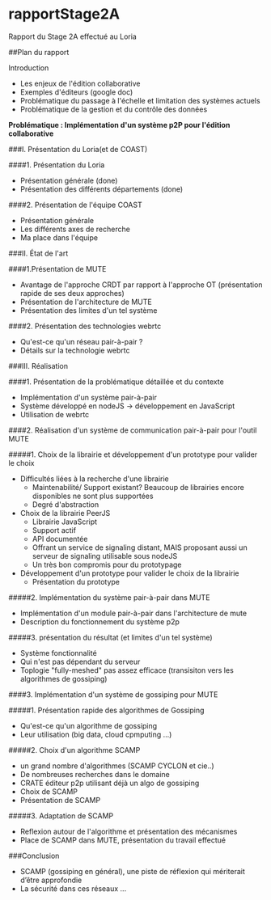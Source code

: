 # rapportStage2A
Rapport du Stage 2A effectué au Loria 

##Plan du rapport

Introduction

* Les enjeux de l'édition collaborative
* Exemples d'éditeurs (google doc)
* Problématique du passage à l'échelle et limitation des systèmes actuels
* Problématique de la gestion et du contrôle des données 

**Problématique : Implémentation d'un système p2P pour l'édition collaborative**

###I. Présentation du Loria(et de COAST)

####1. Présentation du Loria

* Présentation générale (done)
* Présentation des différents départements (done)

####2. Présentation de l'équipe COAST 

* Présentation générale
* Les différents axes de recherche
* Ma place dans l'équipe

###II. État de l'art

####1.Présentation de MUTE
* Avantage de l'approche CRDT par rapport à l'approche OT (présentation rapide de ses deux approches)
* Présentation de l'architecture de MUTE
* Présentation des limites d'un tel système 

####2. Présentation des technologies webrtc
* Qu'est-ce qu'un réseau pair-à-pair ?
* Détails sur la technologie webrtc

###III. Réalisation

####1. Présentation de la problématique détaillée et du contexte

* Implémentation d'un système pair-à-pair
* Système développé en nodeJS -> développement en JavaScript
* Utilisation de webrtc

####2. Réalisation d'un système de communication pair-à-pair pour l'outil MUTE

#####1. Choix de la librairie et développement d'un prototype pour valider le choix

* Difficultés liées à la recherche d'une librairie
	* Maintenabilité/ Support existant? Beaucoup de librairies encore disponibles ne sont plus supportées
	* Degré d'abstraction
* Choix de la librairie PeerJS
	* Librairie JavaScript
	* Support actif
	* API documentée
	* Offrant un service de signaling distant, MAIS proposant aussi un serveur de signaling utilisable sous nodeJS
	* Un très bon compromis pour du prototypage 
* Développement d'un prototype pour valider le choix de la librairie 
	* Présentation du prototype

#####2. Implémentation du système pair-à-pair dans MUTE
	
* Implémentation d'un module pair-à-pair dans l'architecture de mute
* Description du fonctionnement du système p2p

#####3. présentation du résultat (et limites d'un tel système)

* Système fonctionnalité
* Qui n'est pas dépendant du serveur
* Toplogie "fully-meshed" pas assez efficace (transisiton vers les algorithmes de gossiping)

####3. Implémentation d'un système de gossiping pour MUTE

#####1. Présentation rapide des algorithmes de Gossiping

* Qu'est-ce qu'un algorithme de gossiping
* Leur utilisation (big data, cloud cpmputing ...)

#####2. Choix d'un algorithme SCAMP

* un grand nombre d'algorithmes (SCAMP CYCLON et cie..)
* De nombreuses recherches dans le domaine
* CRATE éditeur p2p utilisant déjà un algo de gossiping
* Choix de SCAMP
* Présentation de SCAMP

#####3. Adaptation de SCAMP

* Reflexion autour de l'algorithme et présentation des mécanismes
* Place de SCAMP dans MUTE, présentation du travail effectué

###Conclusion

* SCAMP (gossiping en général), une piste de réflexion qui mériterait d’être approfondie
* La sécurité dans ces réseaux ...
